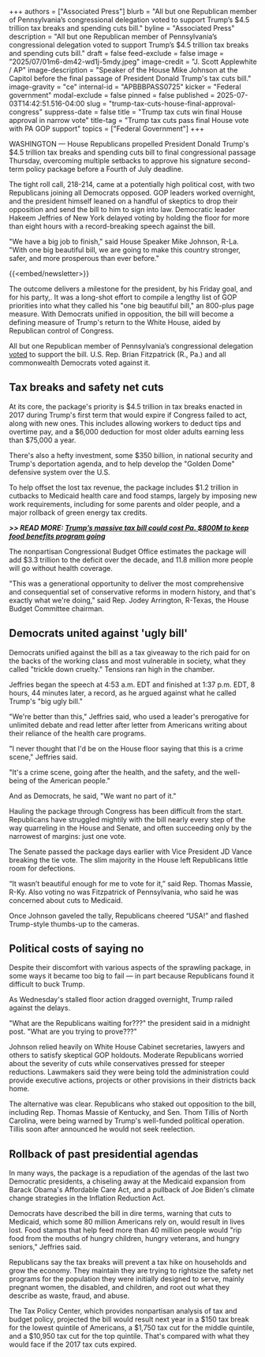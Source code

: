 +++
authors = ["Associated Press"]
blurb = "All but one Republican member of Pennsylvania’s congressional delegation voted to support Trump’s $4.5 trillion tax breaks and spending cuts bill."
byline = "Associated Press"
description = "All but one Republican member of Pennsylvania’s congressional delegation voted to support Trump’s $4.5 trillion tax breaks and spending cuts bill."
draft = false
feed-exclude = false
image = "2025/07/01m6-dm42-wd1j-5mdy.jpeg"
image-credit = "J. Scott Applewhite / AP"
image-description = "Speaker of the House Mike Johnson at the Capitol before the final passage of President Donald Trump's tax cuts bill."
image-gravity = "ce"
internal-id = "APBBBPASS0725"
kicker = "Federal government"
modal-exclude = false
pinned = false
published = 2025-07-03T14:42:51.516-04:00
slug = "trump-tax-cuts-house-final-approval-congress"
suppress-date = false
title = "Trump tax cuts win final House approval in narrow vote"
title-tag = "Trump tax cuts pass final House vote with PA GOP support"
topics = ["Federal Government"]
+++

WASHINGTON — House Republicans propelled President Donald Trump&#39;s $4.5 trillion tax breaks and spending cuts bill to final congressional passage Thursday, overcoming multiple setbacks to approve his signature second-term policy package before a Fourth of July deadline.

The tight roll call, 218-214, came at a potentially high political cost, with two Republicans joining all Democrats opposed. GOP leaders worked overnight, and the president himself leaned on a handful of skeptics to drop their opposition and send the bill to him to sign into law. Democratic leader Hakeem Jeffries of New York delayed voting by holding the floor for more than eight hours with a record-breaking speech against the bill.

&#34;We have a big job to finish,&#34; said House Speaker Mike Johnson, R-La. &#34;With one big beautiful bill, we are going to make this country stronger, safer, and more prosperous than ever before.&#34;

{{<embed/newsletter>}}

The outcome delivers a milestone for the president, by his Friday goal, and for his party,. It was a long-shot effort to compile a lengthy list of GOP priorities into what they called his &#34;one big beautiful bill,&#34; an 800-plus page measure. With Democrats unified in opposition, the bill will become a defining measure of Trump&#39;s return to the White House, aided by Republican control of Congress.

All but one Republican member of Pennsylvania’s congressional delegation <a href="https://www.nytimes.com/interactive/2025/07/03/us/house-megabill-vote.html">voted</a> to support the bill. U.S. Rep. Brian Fitzpatrick (R., Pa.) and all commonwealth Democrats voted against it.

## Tax breaks and safety net cuts

At its core, the package&#39;s priority is $4.5 trillion in tax breaks enacted in 2017 during Trump&#39;s first term that would expire if Congress failed to act, along with new ones. This includes allowing workers to deduct tips and overtime pay, and a $6,000 deduction for most older adults earning less than $75,000 a year.

There&#39;s also a hefty investment, some $350 billion, in national security and Trump&#39;s deportation agenda, and to help develop the &#34;Golden Dome&#34; defensive system over the U.S.

To help offset the lost tax revenue, the package includes $1.2 trillion in cutbacks to Medicaid health care and food stamps, largely by imposing new work requirements, including for some parents and older people, and a major rollback of green energy tax credits.

<strong><em>&gt;&gt; READ MORE: </em></strong><a href="https://www.spotlightpa.org/news/2025/07/trump-big-beautiful-bill-snap-food-stamps-pennsylvania/"><strong><em>Trump’s massive tax bill could cost Pa. $800M to keep food benefits program going</em></strong></a><strong><em></em></strong>

The nonpartisan Congressional Budget Office estimates the package will add $3.3 trillion to the deficit over the decade, and 11.8 million more people will go without health coverage.

&#34;This was a generational opportunity to deliver the most comprehensive and consequential set of conservative reforms in modern history, and that&#39;s exactly what we&#39;re doing,&#34; said Rep. Jodey Arrington, R-Texas, the House Budget Committee chairman.

## Democrats united against &#39;ugly bill&#39;

Democrats unified against the bill as a tax giveaway to the rich paid for on the backs of the working class and most vulnerable in society, what they called &#34;trickle down cruelty.&#34; Tensions ran high in the chamber.

Jeffries began the speech at 4:53 a.m. EDT and finished at 1:37 p.m. EDT, 8 hours, 44 minutes later, a record, as he argued against what he called Trump&#39;s &#34;big ugly bill.&#34;

&#34;We&#39;re better than this,&#34; Jeffries said, who used a leader&#39;s prerogative for unlimited debate and read letter after letter from Americans writing about their reliance of the health care programs.

&#34;I never thought that I&#39;d be on the House floor saying that this is a crime scene,&#34; Jeffries said.

&#34;It&#39;s a crime scene, going after the health, and the safety, and the well-being of the American people.&#34;

And as Democrats, he said, &#34;We want no part of it.&#34;

Hauling the package through Congress has been difficult from the start. Republicans have struggled mightily with the bill nearly every step of the way quarreling in the House and Senate, and often succeeding only by the narrowest of margins: just one vote.

The Senate passed the package days earlier with Vice President JD Vance breaking the tie vote. The slim majority in the House left Republicans little room for defections.

“It wasn’t beautiful enough for me to vote for it,” said Rep. Thomas Massie, R-Ky. Also voting no was Fitzpatrick of Pennsylvania, who said he was concerned about cuts to Medicaid.

Once Johnson gaveled the tally, Republicans cheered “USA!” and flashed Trump-style thumbs-up to the cameras.

## Political costs of saying no

Despite their discomfort with various aspects of the sprawling package, in some ways it became too big to fail — in part because Republicans found it difficult to buck Trump.

As Wednesday&#39;s stalled floor action dragged overnight, Trump railed against the delays.

&#34;What are the Republicans waiting for???&#34; the president said in a midnight post. &#34;What are you trying to prove???&#34;

Johnson relied heavily on White House Cabinet secretaries, lawyers and others to satisfy skeptical GOP holdouts. Moderate Republicans worried about the severity of cuts while conservatives pressed for steeper reductions. Lawmakers said they were being told the administration could provide executive actions, projects or other provisions in their districts back home.

The alternative was clear. Republicans who staked out opposition to the bill, including Rep. Thomas Massie of Kentucky, and Sen. Thom Tillis of North Carolina, were being warned by Trump&#39;s well-funded political operation. Tillis soon after announced he would not seek reelection.

## Rollback of past presidential agendas

In many ways, the package is a repudiation of the agendas of the last two Democratic presidents, a chiseling away at the Medicaid expansion from Barack Obama&#39;s Affordable Care Act, and a pullback of Joe Biden&#39;s climate change strategies in the Inflation Reduction Act.

Democrats have described the bill in dire terms, warning that cuts to Medicaid, which some 80 million Americans rely on, would result in lives lost. Food stamps that help feed more than 40 million people would &#34;rip food from the mouths of hungry children, hungry veterans, and hungry seniors,&#34; Jeffries said.

Republicans say the tax breaks will prevent a tax hike on households and grow the economy. They maintain they are trying to rightsize the safety net programs for the population they were initially designed to serve, mainly pregnant women, the disabled, and children, and root out what they describe as waste, fraud, and abuse.

The Tax Policy Center, which provides nonpartisan analysis of tax and budget policy, projected the bill would result next year in a $150 tax break for the lowest quintile of Americans, a $1,750 tax cut for the middle quintile, and a $10,950 tax cut for the top quintile. That&#39;s compared with what they would face if the 2017 tax cuts expired.

